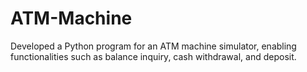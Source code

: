 # ATM-Machine
Developed a Python program for an ATM machine simulator, enabling functionalities such as balance inquiry, cash withdrawal, and deposit.
